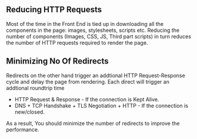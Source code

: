 ## Reducing HTTP Requests

 Most of the time in the Front End is tied up in downloading all the components in the page: images, stylesheets, scripts etc. Reducing the number of components (Images, CSS, JS, Third part scripts) in turn reduces the number of HTTP requests required to render the page.


## Minimizing No Of Redirects

Redirects on the other hand trigger an addtional HTTP Request-Response cycle and delay the page from rendering. Each direct will trigger an addtional roundtrip time

+ HTTP Request & Response - If the connection is Kept Alive.
+ DNS + TCP Handshake + TLS Negotiation + HTTP - If the connection is new/closed.

As a result, You should minimize the number of redirects to improve the performance.



